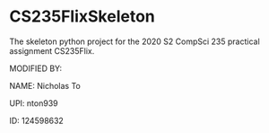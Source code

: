 # CS235FlixSkeleton
The skeleton python project for the 2020 S2 CompSci 235 practical assignment CS235Flix.

MODIFIED BY:

NAME: Nicholas To

UPI: nton939

ID: 124598632

